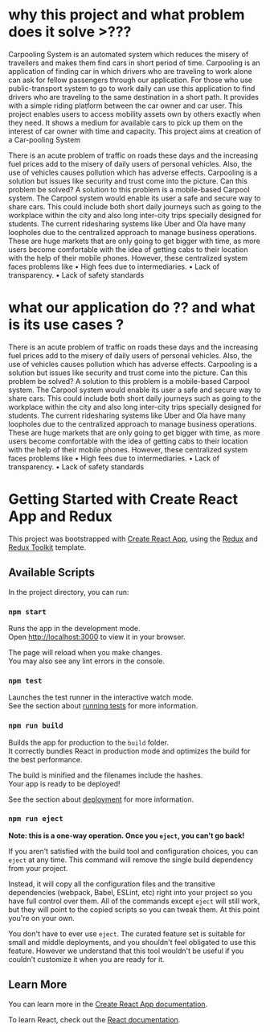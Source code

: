 #  why this project and what problem does it solve >???
Carpooling System is an automated system which reduces the misery of travellers and makes
them find cars in short period of time. Carpooling is an application of finding car in which
drivers who are traveling to work alone can ask for fellow passengers through our application.
For those who use public-transport system to go to work daily can use this application to find
drivers who are traveling to the same destination in a short path. It provides with a simple
riding platform between the car owner and car user. This project enables users to access
mobility assets own by others exactly when they need. It shows a medium for available cars
to pick up them on the interest of car owner with time and capacity. This project aims at
creation of a Car-pooling System


There is an acute problem of traffic on roads these days and the increasing fuel prices add to
the misery of daily users of personal vehicles. Also, the use of vehicles causes pollution 
which has adverse effects. Carpooling is a solution but issues like security and trust come 
into the picture.
 Can this problem be solved?
 A solution to this problem is a mobile-based Carpool system. The Carpool system would
enable its user a safe and secure way to share cars. This could include both short daily 
journeys such as going to the workplace within the city and also long inter-city trips 
specially designed for students.
The current ridesharing systems like Uber and Ola have many loopholes due to the 
centralized approach to manage business operations. These are huge markets that are only 
going to get bigger with time, as more users become comfortable with the idea of getting 
cabs to their location with the help of their mobile phones. However, these centralized 
system faces problems like
• High fees due to intermediaries.
• Lack of transparency.
• Lack of safety standards

# what our application do ?? and what is its use cases ?
There is an acute problem of traffic on roads these days and the increasing fuel prices add to
the misery of daily users of personal vehicles. Also, the use of vehicles causes pollution 
which has adverse effects. Carpooling is a solution but issues like security and trust come 
into the picture.
 Can this problem be solved?
 A solution to this problem is a mobile-based Carpool system. The Carpool system would
enable its user a safe and secure way to share cars. This could include both short daily 
journeys such as going to the workplace within the city and also long inter-city trips 
specially designed for students.
The current ridesharing systems like Uber and Ola have many loopholes due to the 
centralized approach to manage business operations. These are huge markets that are only 
going to get bigger with time, as more users become comfortable with the idea of getting 
cabs to their location with the help of their mobile phones. However, these centralized 
system faces problems like
• High fees due to intermediaries.
• Lack of transparency.
• Lack of safety standards


# Getting Started with Create React App and Redux

This project was bootstrapped with [Create React App](https://github.com/facebook/create-react-app), using the [Redux](https://redux.js.org/) and [Redux Toolkit](https://redux-toolkit.js.org/) template.

## Available Scripts

In the project directory, you can run:

### `npm start`

Runs the app in the development mode.\
Open [http://localhost:3000](http://localhost:3000) to view it in your browser.

The page will reload when you make changes.\
You may also see any lint errors in the console.

### `npm test`

Launches the test runner in the interactive watch mode.\
See the section about [running tests](https://facebook.github.io/create-react-app/docs/running-tests) for more information.

### `npm run build`

Builds the app for production to the `build` folder.\
It correctly bundles React in production mode and optimizes the build for the best performance.

The build is minified and the filenames include the hashes.\
Your app is ready to be deployed!

See the section about [deployment](https://facebook.github.io/create-react-app/docs/deployment) for more information.

### `npm run eject`

**Note: this is a one-way operation. Once you `eject`, you can't go back!**

If you aren't satisfied with the build tool and configuration choices, you can `eject` at any time. This command will remove the single build dependency from your project.

Instead, it will copy all the configuration files and the transitive dependencies (webpack, Babel, ESLint, etc) right into your project so you have full control over them. All of the commands except `eject` will still work, but they will point to the copied scripts so you can tweak them. At this point you're on your own.

You don't have to ever use `eject`. The curated feature set is suitable for small and middle deployments, and you shouldn't feel obligated to use this feature. However we understand that this tool wouldn't be useful if you couldn't customize it when you are ready for it.

## Learn More

You can learn more in the [Create React App documentation](https://facebook.github.io/create-react-app/docs/getting-started).

To learn React, check out the [React documentation](https://reactjs.org/).
